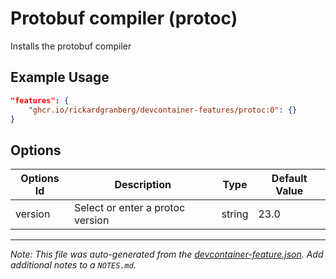 
# Protobuf compiler (protoc)

Installs the protobuf compiler

## Example Usage

```json
"features": {
    "ghcr.io/rickardgranberg/devcontainer-features/protoc:0": {}
}
```

## Options

| Options Id | Description | Type | Default Value |
|-----|-----|-----|-----|
| version | Select or enter a protoc version | string | 23.0 |



---

_Note: This file was auto-generated from the [devcontainer-feature.json](https://github.com/rickardgranberg/devcontainer-features/blob/main/src/protoc/devcontainer-feature.json).  Add additional notes to a `NOTES.md`._
